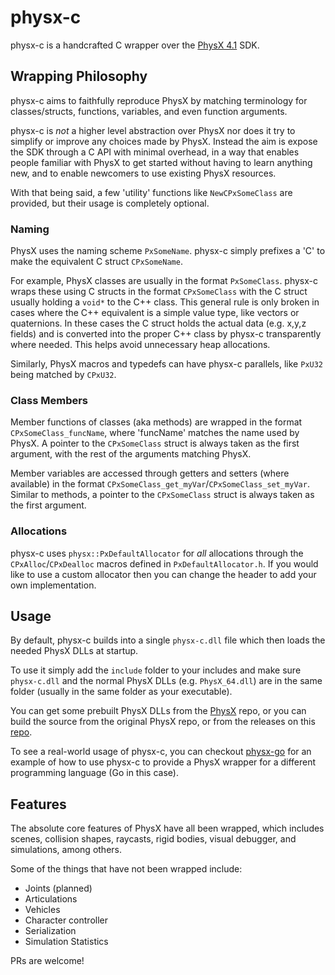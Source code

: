 # physx-c

physx-c is a handcrafted C wrapper over the [PhysX 4.1](https://github.com/NVIDIAGameWorks/PhysX/tree/4.1) SDK.

## Wrapping Philosophy

physx-c aims to faithfully reproduce PhysX by matching terminology for classes/structs, functions, variables, and even function arguments.

physx-c is *not* a higher level abstraction over PhysX nor does it try to simplify or improve any choices made by PhysX.
Instead the aim is expose the SDK through a C API with minimal overhead, in a way that enables people familiar with
PhysX to get started without having to learn anything new, and to enable newcomers to use existing PhysX resources.

With that being said, a few 'utility' functions like `NewCPxSomeClass` are provided, but their usage is completely optional.

### Naming

PhysX uses the naming scheme `PxSomeName`. physx-c simply prefixes a 'C' to make the equivalent C struct `CPxSomeName`.

For example, PhysX classes are usually in the format `PxSomeClass`. physx-c wraps these using C structs in the format `CPxSomeClass` with the
C struct usually holding a `void*` to the C++ class. This general rule is only broken in cases where the C++ equivalent is a simple
value type, like vectors or quaternions. In these cases the C struct holds the actual data (e.g. x,y,z fields) and is converted into
the proper C++ class by physx-c transparently where needed. This helps avoid unnecessary heap allocations.

Similarly, PhysX macros and typedefs can have physx-c parallels, like `PxU32` being matched by `CPxU32`.

### Class Members

Member functions of classes (aka methods) are wrapped in the format `CPxSomeClass_funcName`, where 'funcName' matches the name
used by PhysX. A pointer to the `CPxSomeClass` struct is always taken as the first argument, with the rest of the arguments matching PhysX.

Member variables are accessed through getters and setters (where available) in the format `CPxSomeClass_get_myVar`/`CPxSomeClass_set_myVar`.
Similar to methods, a pointer to the `CPxSomeClass` struct is always taken as the first argument.

### Allocations

physx-c uses `physx::PxDefaultAllocator` for *all* allocations through the `CPxAlloc`/`CPxDealloc` macros defined in `PxDefaultAllocator.h`. If you would like to use a custom allocator then you can change the header to add your own implementation.

## Usage

By default, physx-c builds into a single `physx-c.dll` file which then loads the needed PhysX DLLs at startup.

To use it simply add the `include` folder to your includes and make sure `physx-c.dll` and the normal PhysX DLLs (e.g. `PhysX_64.dll`) are
in the same folder (usually in the same folder as your executable).

You can get some prebuilt PhysX DLLs from the [PhysX](https://github.com/NVIDIAGameWorks/PhysX/tree/4.1) repo, or you can build the source from the original PhysX repo, or from the releases on this [repo](https://github.com/bloeys/physx-builder).

To see a real-world usage of physx-c, you can checkout [physx-go](https://github.com/bloeys/physx-go) for an example of how to use physx-c
to provide a PhysX wrapper for a different programming language (Go in this case).

## Features

The absolute core features of PhysX have all been wrapped, which includes scenes, collision shapes, raycasts, rigid bodies, visual debugger, and simulations, among others.

Some of the things that have not been wrapped include:

- Joints (planned)
- Articulations
- Vehicles
- Character controller
- Serialization
- Simulation Statistics

PRs are welcome!

